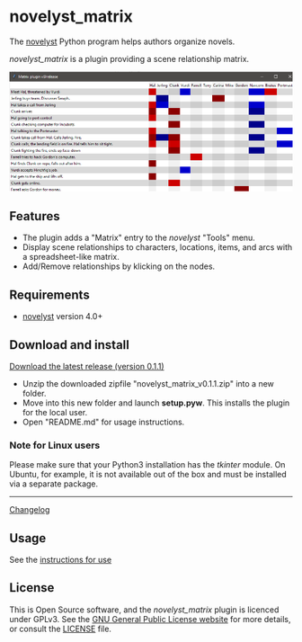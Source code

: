 # novelyst_matrix

The [novelyst](https://peter88213.github.io/novelyst/) Python program helps authors organize novels.  

*novelyst_matrix* is a plugin providing a scene relationship matrix. 

![Screenshot](Screenshots/screen01.png)

## Features

- The plugin adds a "Matrix" entry to the *novelyst* "Tools" menu.
- Display scene relationships to characters, locations, items, and arcs with a spreadsheet-like matrix.
- Add/Remove relationships by klicking on the nodes.

## Requirements

- [novelyst](https://peter88213.github.io/novelyst/) version 4.0+

## Download and install

[Download the latest release (version 0.1.1)](https://github.com/peter88213/novelyst_matrix/raw/main/dist/novelyst_matrix_v0.1.1.zip)

- Unzip the downloaded zipfile "novelyst_matrix_v0.1.1.zip" into a new folder.
- Move into this new folder and launch **setup.pyw**. This installs the plugin for the local user.
- Open "README.md" for usage instructions.

### Note for Linux users

Please make sure that your Python3 installation has the *tkinter* module. On Ubuntu, for example, it is not available out of the box and must be installed via a separate package. 

------------------------------------------------------------------

[Changelog](changelog)

## Usage

See the [instructions for use](usage)

## License

This is Open Source software, and the *novelyst_matrix* plugin is licenced under GPLv3. See the
[GNU General Public License website](https://www.gnu.org/licenses/gpl-3.0.en.html) for more
details, or consult the [LICENSE](https://github.com/peter88213/novelyst_matrix/blob/main/LICENSE) file.
